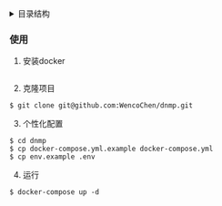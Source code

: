 <details>
<summary>目录结构</summary>
<pre><code>
.
├── config                                  #配置文件目录
│   ├── mysql                               #mysql配置文件
│   ├── nginx                               #nginx配置文件
│   ├── php56                               #php56配置文件
│   ├── php72                               #php72配置文件
│   └── redis                               #redis配置文件
├── data                                    #数据存放目录
│   ├── mysql                               #mysql数据存放目录
│   └── redis                               #redis数据存放目录
├── docker-compose.yml.example              #docker-compose示例文件
├── dockerfiles                             #docker镜像构建目录
│   └── php                                 #php镜像构建目录
├── env.example                             #环境变量示例文件
├── log                                     #日志文件加
│   ├── nginx                               #nginx日志
│   └── php                                 #php日志
└── www                                     #代码存放目录
</code></pre>
</details>

### 使用

1. 安装docker
```
```

2. 克隆项目

```
$ git clone git@github.com:WencoChen/dnmp.git
```

3. 个性化配置

```
$ cd dnmp
$ cp docker-compose.yml.example docker-compose.yml
$ cp env.example .env
```

4. 运行

```
$ docker-compose up -d
```